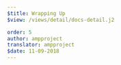 ```yaml
---
$title: Wrapping Up
$view: /views/detail/docs-detail.j2

order: 5
author: ampproject
translator: ampproject
$date: 11-09-2018
---
```

